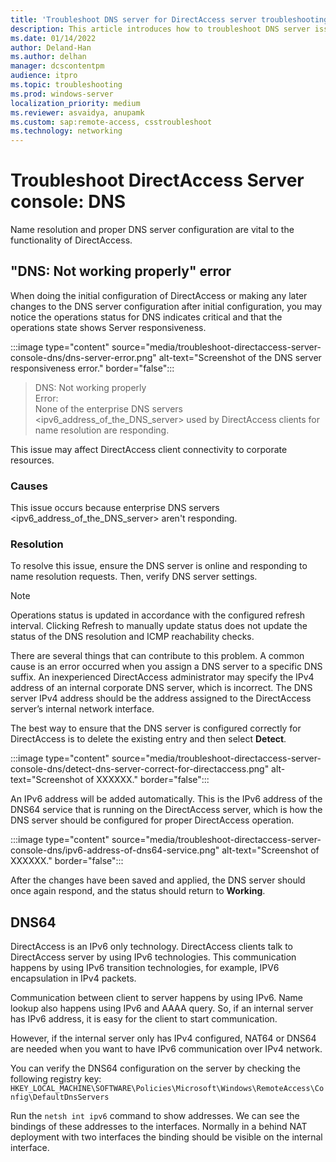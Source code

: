 ```yaml
---
title: 'Troubleshoot DNS server for DirectAccess server troubleshooting'
description: This article introduces how to troubleshoot DNS server issues for DirectAccess server troubleshooting.
ms.date: 01/14/2022
author: Deland-Han
ms.author: delhan
manager: dcscontentpm
audience: itpro
ms.topic: troubleshooting
ms.prod: windows-server
localization_priority: medium
ms.reviewer: asvaidya, anupamk
ms.custom: sap:remote-access, csstroubleshoot
ms.technology: networking
---
```

# Troubleshoot DirectAccess Server console: DNS

Name resolution and proper DNS server configuration are vital to the functionality of DirectAccess.

## "DNS: Not working properly" error

When doing the initial configuration of DirectAccess or making any later changes to the DNS server configuration after initial configuration, you may notice the operations status for DNS indicates critical and that the operations state shows Server responsiveness.

:::image type="content" source="media/troubleshoot-directaccess-server-console-dns/dns-server-error.png" alt-text="Screenshot of the DNS server responsiveness error." border="false":::

> DNS: Not working properly  
> Error:  
> None of the enterprise DNS servers \<ipv6_address_of_the_DNS_server\> used by DirectAccess clients for name resolution are responding.

This issue may affect DirectAccess client connectivity to corporate resources.

### Causes

This issue occurs because enterprise DNS servers \<ipv6_address_of_the_DNS_server\> aren't responding.

### Resolution

To resolve this issue, ensure the DNS server is online and responding to name resolution requests. Then, verify DNS server settings.

> [!Note]
> Operations status is updated in accordance with the configured refresh interval. Clicking Refresh to manually update status does not update the status of the DNS resolution and ICMP reachability checks.

There are several things that can contribute to this problem. A common cause is an error occurred when you assign a DNS server to a specific DNS suffix. An inexperienced DirectAccess administrator may specify the IPv4 address of an internal corporate DNS server, which is incorrect. The DNS server IPv4 address should be the address assigned to the DirectAccess server’s internal network interface.

The best way to ensure that the DNS server is configured correctly for DirectAccess is to delete the existing entry and then select **Detect**.

:::image type="content" source="media/troubleshoot-directaccess-server-console-dns/detect-dns-server-correct-for-directaccess.png" alt-text="Screenshot of XXXXXX." border="false":::

An IPv6 address will be added automatically. This is the IPv6 address of the DNS64 service that is running on the DirectAccess server, which is how the DNS server should be configured for proper DirectAccess operation.

:::image type="content" source="media/troubleshoot-directaccess-server-console-dns/ipv6-address-of-dns64-service.png" alt-text="Screenshot of XXXXXX." border="false":::

After the changes have been saved and applied, the DNS server should once again respond, and the status should return to **Working**.

## DNS64

DirectAccess is an IPv6 only technology. DirectAccess clients talk to DirectAccess server by using IPv6 technologies. This communication happens by using IPv6 transition technologies, for example, IPV6 encapsulation in IPv4 packets.

Communication between client to server happens by using IPv6. Name lookup also happens using IPv6 and AAAA query. So, if an internal server has IPv6 address, it is easy for the client to start communication. 

However, if the internal server only has IPv4 configured, NAT64 or DNS64 are needed when you want to have IPv6 communication over IPv4 network.

You can verify the DNS64 configuration on the server by checking the following registry key:  
`HKEY_LOCAL_MACHINE\SOFTWARE\Policies\Microsoft\Windows\RemoteAccess\Config\DefaultDnsServers`

Run the `netsh int ipv6` command to show addresses. We can see the bindings of these addresses to the interfaces. Normally in a behind NAT deployment with two interfaces the binding should be visible on the internal interface.
